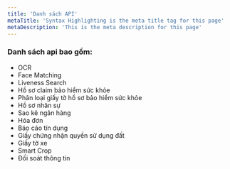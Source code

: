 ```yaml
---
title: 'Danh sách API'
metaTitle: 'Syntax Highlighting is the meta title tag for this page'
metaDescription: 'This is the meta description for this page'
---
```


### Danh sách api bao gồm:

- OCR
- Face Matching
- Liveness Search
- Hồ sơ claim bảo hiểm sức khỏe
- Phân loại giấy tờ hồ sơ bảo hiểm sức khỏe
- Hồ sơ nhân sự
- Sao kê ngân hàng
- Hóa đơn
- Báo cáo tín dụng
- Giấy chứng nhận quyền sử dụng đất
- Giấy tờ xe
- Smart Crop
- Đối soát thông tin
